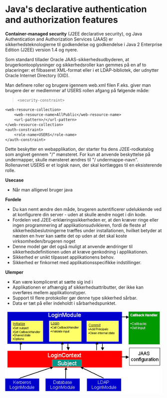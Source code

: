 # Java's declarative authentication and authorization features

**Container-managed security** (J2EE declarative security), og Java Authentication and Authorization Services (JAAS) er sikkerhedsteknologierne til godkendelse og godkendelse i Java 2 Enterprise Edition (J2EE) version 1.4 og nyere.

Som standard tillader Oracle JAAS-sikkerhedsudbyderen, at brugerkontooplysninger og sikkerhedsroller kan gemmes på en af to placeringer: et filbaseret XML-format eller i et LDAP-bibliotek, der udnytter Oracle Internet Directory (OID).

Man definere roller og brugere igennem web.xml filen
F.eks. giver man brugere der er medlemmer af USERS rollen afgang på følgende måde:

>     <security-constraint>

    <web-resource-collection>
        <web-resource-name>AllPublic</web-resource-name>
        <url-pattern>/</url-pattern>
    </web-resource-collection>
    <auth-constraint>
        <role-name>USERS</role-name>
    </auth-constraint>

</security-constraint>

Dette beskytter en webapplikation, der starter fra dens J2EE-rodkatalog som angivet gennem "/" mønsteret. For kun at anvende beskyttelse på undermapper, skulle mønsteret ændres til "/ undermappe-navn". Rollenavnet USERS er et logisk navn, der skal kortlægges til en eksisterende rolle.

**Usecase**

- Når man alligevel bruger java

**Fordele**

- Du kan nemt ændre den måde, brugeren autentificerer udelukkende ved at konfigurere din server - uden at skulle ændre noget i din kode.
- Fordelen ved J2EE-erklæringssikkerheden er, at den kræver ringe eller ingen programmering af applikationsudvikleren, fordi de fleste af sikkerhedsbeslutningerne træffes under installationen, hvilket betyder at næsten en hver kan sætte det op uden at det skal koste virksomheden/brugeren noget
- Denne model gør det også muligt at anvende ændringer til sikkerhedsdefinitionen uden at kræve genkodning i applikationen.
- Sikkerhed er unikt tilpasset applikationens behov.
- Sikkerhed er finkornet med applikationsspecifikke indstillinger.

**Ulemper**

- Kan være kompliceret at sætte sig ind i
- Applikationen er afhængig af sikkerhedsattributter, der ikke kan overføres mellem applikationstyper.
- Support til flere protokoller gør denne type sikkerhed sårbar.
- Data er tæt på eller indeholdt i sårbarhedspunktet.

![JAAS](javaAuth.PNG)
